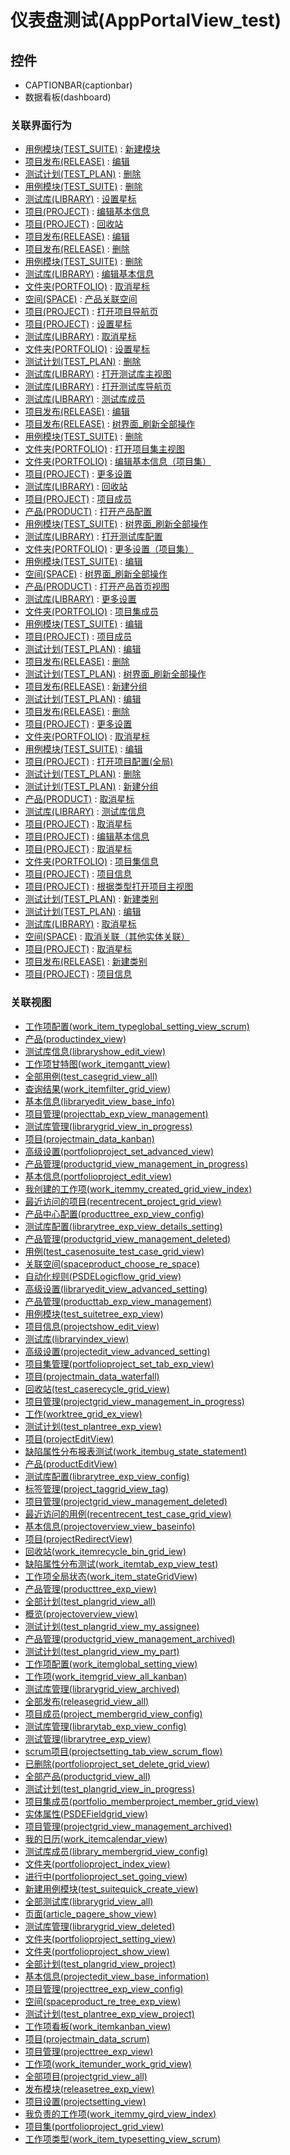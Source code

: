 # 仪表盘测试(AppPortalView_test)  <!-- {docsify-ignore-all} -->






## 控件
  * CAPTIONBAR(captionbar)
  * 数据看板(dashboard)


### 关联界面行为
  * [用例模块(TEST_SUITE)](module/TestMgmt/Test_suite) : [新建模块](module/TestMgmt/Test_suite#界面行为)
  * [项目发布(RELEASE)](module/ProjMgmt/Release) : [编辑](module/ProjMgmt/Release#界面行为)
  * [测试计划(TEST_PLAN)](module/TestMgmt/Test_plan) : [删除](module/TestMgmt/Test_plan#界面行为)
  * [用例模块(TEST_SUITE)](module/TestMgmt/Test_suite) : [删除](module/TestMgmt/Test_suite#界面行为)
  * [测试库(LIBRARY)](module/TestMgmt/Library) : [设置星标](module/TestMgmt/Library#界面行为)
  * [项目(PROJECT)](module/ProjMgmt/Project) : [编辑基本信息](module/ProjMgmt/Project#界面行为)
  * [项目(PROJECT)](module/ProjMgmt/Project) : [回收站](module/ProjMgmt/Project#界面行为)
  * [项目发布(RELEASE)](module/ProjMgmt/Release) : [编辑](module/ProjMgmt/Release#界面行为)
  * [项目发布(RELEASE)](module/ProjMgmt/Release) : [删除](module/ProjMgmt/Release#界面行为)
  * [用例模块(TEST_SUITE)](module/TestMgmt/Test_suite) : [删除](module/TestMgmt/Test_suite#界面行为)
  * [测试库(LIBRARY)](module/TestMgmt/Library) : [编辑基本信息](module/TestMgmt/Library#界面行为)
  * [文件夹(PORTFOLIO)](module/Base/Portfolio) : [取消星标](module/Base/Portfolio#界面行为)
  * [空间(SPACE)](module/Wiki/Space) : [产品关联空间](module/Wiki/Space#界面行为)
  * [项目(PROJECT)](module/ProjMgmt/Project) : [打开项目导航页](module/ProjMgmt/Project#界面行为)
  * [项目(PROJECT)](module/ProjMgmt/Project) : [设置星标](module/ProjMgmt/Project#界面行为)
  * [测试库(LIBRARY)](module/TestMgmt/Library) : [取消星标](module/TestMgmt/Library#界面行为)
  * [文件夹(PORTFOLIO)](module/Base/Portfolio) : [设置星标](module/Base/Portfolio#界面行为)
  * [测试计划(TEST_PLAN)](module/TestMgmt/Test_plan) : [删除](module/TestMgmt/Test_plan#界面行为)
  * [测试库(LIBRARY)](module/TestMgmt/Library) : [打开测试库主视图](module/TestMgmt/Library#界面行为)
  * [测试库(LIBRARY)](module/TestMgmt/Library) : [打开测试库导航页](module/TestMgmt/Library#界面行为)
  * [测试库(LIBRARY)](module/TestMgmt/Library) : [测试库成员](module/TestMgmt/Library#界面行为)
  * [项目发布(RELEASE)](module/ProjMgmt/Release) : [编辑](module/ProjMgmt/Release#界面行为)
  * [项目发布(RELEASE)](module/ProjMgmt/Release) : [树界面_刷新全部操作](module/ProjMgmt/Release#界面行为)
  * [用例模块(TEST_SUITE)](module/TestMgmt/Test_suite) : [删除](module/TestMgmt/Test_suite#界面行为)
  * [文件夹(PORTFOLIO)](module/Base/Portfolio) : [打开项目集主视图](module/Base/Portfolio#界面行为)
  * [文件夹(PORTFOLIO)](module/Base/Portfolio) : [编辑基本信息（项目集）](module/Base/Portfolio#界面行为)
  * [项目(PROJECT)](module/ProjMgmt/Project) : [更多设置](module/ProjMgmt/Project#界面行为)
  * [测试库(LIBRARY)](module/TestMgmt/Library) : [回收站](module/TestMgmt/Library#界面行为)
  * [项目(PROJECT)](module/ProjMgmt/Project) : [项目成员](module/ProjMgmt/Project#界面行为)
  * [产品(PRODUCT)](module/ProdMgmt/Product) : [打开产品配置](module/ProdMgmt/Product#界面行为)
  * [用例模块(TEST_SUITE)](module/TestMgmt/Test_suite) : [树界面_刷新全部操作](module/TestMgmt/Test_suite#界面行为)
  * [测试库(LIBRARY)](module/TestMgmt/Library) : [打开测试库配置](module/TestMgmt/Library#界面行为)
  * [文件夹(PORTFOLIO)](module/Base/Portfolio) : [更多设置（项目集）](module/Base/Portfolio#界面行为)
  * [用例模块(TEST_SUITE)](module/TestMgmt/Test_suite) : [编辑](module/TestMgmt/Test_suite#界面行为)
  * [空间(SPACE)](module/Wiki/Space) : [树界面_刷新全部操作](module/Wiki/Space#界面行为)
  * [产品(PRODUCT)](module/ProdMgmt/Product) : [打开产品首页视图](module/ProdMgmt/Product#界面行为)
  * [测试库(LIBRARY)](module/TestMgmt/Library) : [更多设置](module/TestMgmt/Library#界面行为)
  * [文件夹(PORTFOLIO)](module/Base/Portfolio) : [项目集成员](module/Base/Portfolio#界面行为)
  * [用例模块(TEST_SUITE)](module/TestMgmt/Test_suite) : [编辑](module/TestMgmt/Test_suite#界面行为)
  * [项目(PROJECT)](module/ProjMgmt/Project) : [项目成员](module/ProjMgmt/Project#界面行为)
  * [测试计划(TEST_PLAN)](module/TestMgmt/Test_plan) : [编辑](module/TestMgmt/Test_plan#界面行为)
  * [项目发布(RELEASE)](module/ProjMgmt/Release) : [删除](module/ProjMgmt/Release#界面行为)
  * [测试计划(TEST_PLAN)](module/TestMgmt/Test_plan) : [树界面_刷新全部操作](module/TestMgmt/Test_plan#界面行为)
  * [项目发布(RELEASE)](module/ProjMgmt/Release) : [新建分组](module/ProjMgmt/Release#界面行为)
  * [测试计划(TEST_PLAN)](module/TestMgmt/Test_plan) : [编辑](module/TestMgmt/Test_plan#界面行为)
  * [项目发布(RELEASE)](module/ProjMgmt/Release) : [删除](module/ProjMgmt/Release#界面行为)
  * [项目(PROJECT)](module/ProjMgmt/Project) : [更多设置](module/ProjMgmt/Project#界面行为)
  * [文件夹(PORTFOLIO)](module/Base/Portfolio) : [取消星标](module/Base/Portfolio#界面行为)
  * [用例模块(TEST_SUITE)](module/TestMgmt/Test_suite) : [编辑](module/TestMgmt/Test_suite#界面行为)
  * [项目(PROJECT)](module/ProjMgmt/Project) : [打开项目配置(全局)](module/ProjMgmt/Project#界面行为)
  * [测试计划(TEST_PLAN)](module/TestMgmt/Test_plan) : [删除](module/TestMgmt/Test_plan#界面行为)
  * [测试计划(TEST_PLAN)](module/TestMgmt/Test_plan) : [新建分组](module/TestMgmt/Test_plan#界面行为)
  * [产品(PRODUCT)](module/ProdMgmt/Product) : [取消星标](module/ProdMgmt/Product#界面行为)
  * [测试库(LIBRARY)](module/TestMgmt/Library) : [测试库信息](module/TestMgmt/Library#界面行为)
  * [项目(PROJECT)](module/ProjMgmt/Project) : [取消星标](module/ProjMgmt/Project#界面行为)
  * [项目(PROJECT)](module/ProjMgmt/Project) : [编辑基本信息](module/ProjMgmt/Project#界面行为)
  * [项目(PROJECT)](module/ProjMgmt/Project) : [取消星标](module/ProjMgmt/Project#界面行为)
  * [文件夹(PORTFOLIO)](module/Base/Portfolio) : [项目集信息](module/Base/Portfolio#界面行为)
  * [项目(PROJECT)](module/ProjMgmt/Project) : [项目信息](module/ProjMgmt/Project#界面行为)
  * [项目(PROJECT)](module/ProjMgmt/Project) : [根据类型打开项目主视图](module/ProjMgmt/Project#界面行为)
  * [测试计划(TEST_PLAN)](module/TestMgmt/Test_plan) : [新建类别](module/TestMgmt/Test_plan#界面行为)
  * [测试计划(TEST_PLAN)](module/TestMgmt/Test_plan) : [编辑](module/TestMgmt/Test_plan#界面行为)
  * [测试库(LIBRARY)](module/TestMgmt/Library) : [取消星标](module/TestMgmt/Library#界面行为)
  * [空间(SPACE)](module/Wiki/Space) : [取消关联（其他实体关联）](module/Wiki/Space#界面行为)
  * [项目(PROJECT)](module/ProjMgmt/Project) : [取消星标](module/ProjMgmt/Project#界面行为)
  * [项目发布(RELEASE)](module/ProjMgmt/Release) : [新建类别](module/ProjMgmt/Release#界面行为)
  * [项目(PROJECT)](module/ProjMgmt/Project) : [项目信息](module/ProjMgmt/Project#界面行为)

### 关联视图
  * [工作项配置(work_item_typeglobal_setting_view_scrum)](app/view/work_item_typeglobal_setting_view_scrum)
  * [产品(productindex_view)](app/view/productindex_view)
  * [测试库信息(libraryshow_edit_view)](app/view/libraryshow_edit_view)
  * [工作项甘特图(work_itemgantt_view)](app/view/work_itemgantt_view)
  * [全部用例(test_casegrid_view_all)](app/view/test_casegrid_view_all)
  * [查询结果(work_itemfilter_grid_view)](app/view/work_itemfilter_grid_view)
  * [基本信息(libraryedit_view_base_info)](app/view/libraryedit_view_base_info)
  * [项目管理(projecttab_exp_view_management)](app/view/projecttab_exp_view_management)
  * [测试库管理(librarygrid_view_in_progress)](app/view/librarygrid_view_in_progress)
  * [项目(projectmain_data_kanban)](app/view/projectmain_data_kanban)
  * [高级设置(portfolioproject_set_advanced_view)](app/view/portfolioproject_set_advanced_view)
  * [产品管理(productgrid_view_management_in_progress)](app/view/productgrid_view_management_in_progress)
  * [基本信息(portfolioproject_edit_view)](app/view/portfolioproject_edit_view)
  * [我创建的工作项(work_itemmy_created_grid_view_index)](app/view/work_itemmy_created_grid_view_index)
  * [最近访问的项目(recentrecent_project_grid_view)](app/view/recentrecent_project_grid_view)
  * [产品中心配置(producttree_exp_view_config)](app/view/producttree_exp_view_config)
  * [测试库配置(librarytree_exp_view_details_setting)](app/view/librarytree_exp_view_details_setting)
  * [产品管理(productgrid_view_management_deleted)](app/view/productgrid_view_management_deleted)
  * [用例(test_casenosuite_test_case_grid_view)](app/view/test_casenosuite_test_case_grid_view)
  * [关联空间(spaceproduct_choose_re_space)](app/view/spaceproduct_choose_re_space)
  * [自动化规则(PSDELogicflow_grid_view)](app/view/PSDELogicflow_grid_view)
  * [高级设置(libraryedit_view_advanced_setting)](app/view/libraryedit_view_advanced_setting)
  * [产品管理(producttab_exp_view_management)](app/view/producttab_exp_view_management)
  * [用例模块(test_suitetree_exp_view)](app/view/test_suitetree_exp_view)
  * [项目信息(projectshow_edit_view)](app/view/projectshow_edit_view)
  * [测试库(libraryindex_view)](app/view/libraryindex_view)
  * [高级设置(projectedit_view_advanced_setting)](app/view/projectedit_view_advanced_setting)
  * [项目集管理(portfolioproject_set_tab_exp_view)](app/view/portfolioproject_set_tab_exp_view)
  * [项目(projectmain_data_waterfall)](app/view/projectmain_data_waterfall)
  * [回收站(test_caserecycle_grid_view)](app/view/test_caserecycle_grid_view)
  * [项目管理(projectgrid_view_management_in_progress)](app/view/projectgrid_view_management_in_progress)
  * [工作(worktree_grid_ex_view)](app/view/worktree_grid_ex_view)
  * [测试计划(test_plantree_exp_view)](app/view/test_plantree_exp_view)
  * [项目(projectEditView)](app/view/projectEditView)
  * [缺陷属性分布报表测试(work_itembug_state_statement)](app/view/work_itembug_state_statement)
  * [产品(productEditView)](app/view/productEditView)
  * [测试库配置(librarytree_exp_view_config)](app/view/librarytree_exp_view_config)
  * [标签管理(project_taggrid_view_tag)](app/view/project_taggrid_view_tag)
  * [项目管理(projectgrid_view_management_deleted)](app/view/projectgrid_view_management_deleted)
  * [最近访问的用例(recentrecent_test_case_grid_view)](app/view/recentrecent_test_case_grid_view)
  * [基本信息(projectoverview_view_baseinfo)](app/view/projectoverview_view_baseinfo)
  * [项目(projectRedirectView)](app/view/projectRedirectView)
  * [回收站(work_itemrecycle_bin_grid_iew)](app/view/work_itemrecycle_bin_grid_iew)
  * [缺陷属性分布测试(work_itemtab_exp_view_test)](app/view/work_itemtab_exp_view_test)
  * [工作项全局状态(work_item_stateGridView)](app/view/work_item_stateGridView)
  * [产品管理(producttree_exp_view)](app/view/producttree_exp_view)
  * [全部计划(test_plangrid_view_all)](app/view/test_plangrid_view_all)
  * [概览(projectoverview_view)](app/view/projectoverview_view)
  * [测试计划(test_plangrid_view_my_assignee)](app/view/test_plangrid_view_my_assignee)
  * [产品管理(productgrid_view_management_archived)](app/view/productgrid_view_management_archived)
  * [测试计划(test_plangrid_view_my_part)](app/view/test_plangrid_view_my_part)
  * [工作项配置(work_itemglobal_setting_view)](app/view/work_itemglobal_setting_view)
  * [工作项(work_itemgrid_view_all_kanban)](app/view/work_itemgrid_view_all_kanban)
  * [测试库管理(librarygrid_view_archived)](app/view/librarygrid_view_archived)
  * [全部发布(releasegrid_view_all)](app/view/releasegrid_view_all)
  * [项目成员(project_membergrid_view_config)](app/view/project_membergrid_view_config)
  * [测试库管理(librarytab_exp_view_config)](app/view/librarytab_exp_view_config)
  * [测试管理(librarytree_exp_view)](app/view/librarytree_exp_view)
  * [scrum项目(projectsetting_tab_view_scrum_flow)](app/view/projectsetting_tab_view_scrum_flow)
  * [已删除(portfolioproject_set_delete_grid_view)](app/view/portfolioproject_set_delete_grid_view)
  * [全部产品(productgrid_view_all)](app/view/productgrid_view_all)
  * [测试计划(test_plangrid_view_in_progress)](app/view/test_plangrid_view_in_progress)
  * [项目集成员(portfolio_memberproject_member_grid_view)](app/view/portfolio_memberproject_member_grid_view)
  * [实体属性(PSDEFieldgrid_view)](app/view/PSDEFieldgrid_view)
  * [项目管理(projectgrid_view_management_archived)](app/view/projectgrid_view_management_archived)
  * [我的日历(work_itemcalendar_view)](app/view/work_itemcalendar_view)
  * [测试库成员(library_membergrid_view_config)](app/view/library_membergrid_view_config)
  * [文件夹(portfolioproject_index_view)](app/view/portfolioproject_index_view)
  * [进行中(portfolioproject_set_going_view)](app/view/portfolioproject_set_going_view)
  * [新建用例模块(test_suitequick_create_view)](app/view/test_suitequick_create_view)
  * [全部测试库(librarygrid_view_all)](app/view/librarygrid_view_all)
  * [页面(article_pagere_show_view)](app/view/article_pagere_show_view)
  * [测试库管理(librarygrid_view_deleted)](app/view/librarygrid_view_deleted)
  * [文件夹(portfolioproject_setting_view)](app/view/portfolioproject_setting_view)
  * [文件夹(portfolioproject_show_view)](app/view/portfolioproject_show_view)
  * [全部计划(test_plangrid_view_project)](app/view/test_plangrid_view_project)
  * [基本信息(projectedit_view_base_information)](app/view/projectedit_view_base_information)
  * [项目管理(projecttree_exp_view_config)](app/view/projecttree_exp_view_config)
  * [空间(spaceproduct_re_tree_exp_view)](app/view/spaceproduct_re_tree_exp_view)
  * [测试计划(test_plantree_exp_view_project)](app/view/test_plantree_exp_view_project)
  * [工作项看板(work_itemkanban_view)](app/view/work_itemkanban_view)
  * [项目(projectmain_data_scrum)](app/view/projectmain_data_scrum)
  * [项目管理(projecttree_exp_view)](app/view/projecttree_exp_view)
  * [工作项(work_itemunder_work_grid_view)](app/view/work_itemunder_work_grid_view)
  * [全部项目(projectgrid_view_all)](app/view/projectgrid_view_all)
  * [发布模块(releasetree_exp_view)](app/view/releasetree_exp_view)
  * [项目设置(projectsetting_view)](app/view/projectsetting_view)
  * [我负责的工作项(work_itemmy_gird_view_index)](app/view/work_itemmy_gird_view_index)
  * [项目集(portfolioproject_grid_view)](app/view/portfolioproject_grid_view)
  * [工作项类型(work_item_typesetting_view_scrum)](app/view/work_item_typesetting_view_scrum)

<script>
 const { createApp } = Vue
  createApp({
    data() {
      return {
        message: '!'
      }
    }
  }).use(ElementPlus).mount('#app')
</script>